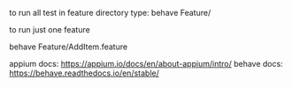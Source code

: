 to run all test in feature directory type: 
behave Feature/

to run just one feature

behave Feature/AddItem.feature

appium docs: https://appium.io/docs/en/about-appium/intro/
behave docs: https://behave.readthedocs.io/en/stable/